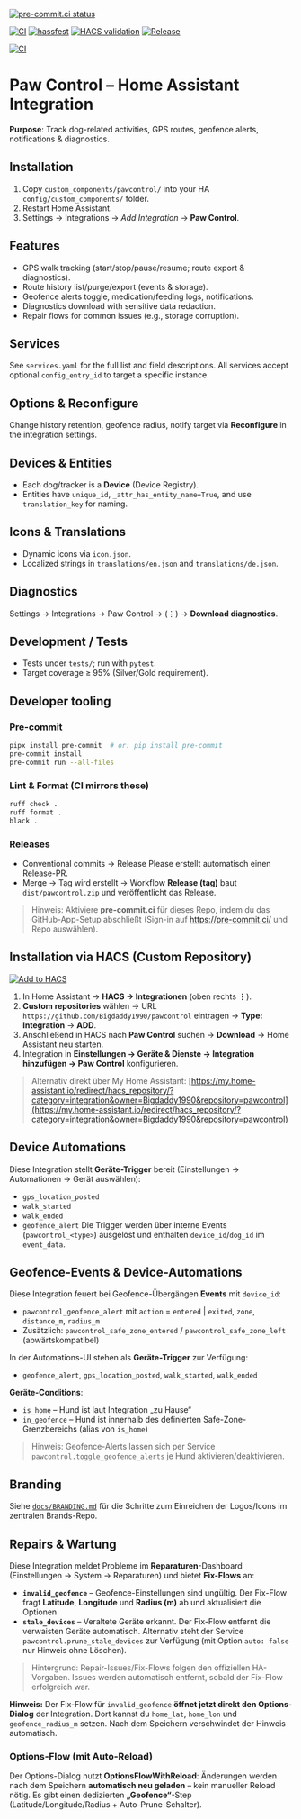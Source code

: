 [![pre-commit.ci status](https://results.pre-commit.ci/badge/github/Bigdaddy1990/pawcontrol/main.svg)](https://results.pre-commit.ci/latest/github/Bigdaddy1990/pawcontrol/main)

[![CI](https://github.com/Bigdaddy1990/pawcontrol/actions/workflows/ci.yml/badge.svg)](https://github.com/Bigdaddy1990/pawcontrol/actions/workflows/ci.yml)
[![hassfest](https://github.com/Bigdaddy1990/pawcontrol/actions/workflows/hassfest.yml/badge.svg)](https://github.com/Bigdaddy1990/pawcontrol/actions/workflows/hassfest.yml)
[![HACS validation](https://github.com/Bigdaddy1990/pawcontrol/actions/workflows/hacs.yml/badge.svg)](https://github.com/Bigdaddy1990/pawcontrol/actions/workflows/hacs.yml)
[![Release](https://img.shields.io/github/v/release/Bigdaddy1990/pawcontrol?sort=semver)](https://github.com/Bigdaddy1990/pawcontrol/releases)

[![CI](https://github.com/Bigdaddy1990/pawcontrol/actions/workflows/ci.yml/badge.svg)](https://github.com/Bigdaddy1990/pawcontrol/actions/workflows/ci.yml)

# Paw Control – Home Assistant Integration

**Purpose**: Track dog-related activities, GPS routes, geofence alerts, notifications & diagnostics.

## Installation
1. Copy `custom_components/pawcontrol/` into your HA `config/custom_components/` folder.
2. Restart Home Assistant.
3. Settings → Integrations → *Add Integration* → **Paw Control**.

## Features
- GPS walk tracking (start/stop/pause/resume; route export & diagnostics).
- Route history list/purge/export (events & storage).
- Geofence alerts toggle, medication/feeding logs, notifications.
- Diagnostics download with sensitive data redaction.
- Repair flows for common issues (e.g., storage corruption).

## Services
See `services.yaml` for the full list and field descriptions. All services accept optional `config_entry_id` to target a specific instance.

## Options & Reconfigure
Change history retention, geofence radius, notify target via **Reconfigure** in the integration settings.

## Devices & Entities
- Each dog/tracker is a **Device** (Device Registry).
- Entities have `unique_id`, `_attr_has_entity_name=True`, and use `translation_key` for naming.

## Icons & Translations
- Dynamic icons via `icon.json`.
- Localized strings in `translations/en.json` and `translations/de.json`.

## Diagnostics
Settings → Integrations → Paw Control → (⋮) → **Download diagnostics**.

## Development / Tests
- Tests under `tests/`; run with `pytest`.
- Target coverage ≥ 95% (Silver/Gold requirement).


## Developer tooling

### Pre-commit
```bash
pipx install pre-commit  # or: pip install pre-commit
pre-commit install
pre-commit run --all-files
```

### Lint & Format (CI mirrors these)
```bash
ruff check .
ruff format .
black .
```

### Releases
- Conventional commits → Release Please erstellt automatisch einen Release-PR.
- Merge → Tag wird erstellt → Workflow **Release (tag)** baut `dist/pawcontrol.zip` und veröffentlicht das Release.

> Hinweis: Aktiviere **pre-commit.ci** für dieses Repo, indem du das GitHub-App-Setup abschließt (Sign-in auf https://pre-commit.ci/ und Repo auswählen).


## Installation via HACS (Custom Repository)

[![Add to HACS](https://my.home-assistant.io/badges/hacs_repository.svg)](https://my.home-assistant.io/redirect/hacs_repository/?category=integration&owner=Bigdaddy1990&repository=pawcontrol)

1. In Home Assistant → **HACS → Integrationen** (oben rechts **⋮**).
2. **Custom repositories** wählen → URL `https://github.com/Bigdaddy1990/pawcontrol` eintragen → **Type: Integration** → **ADD**.
3. Anschließend in HACS nach **Paw Control** suchen → **Download** → Home Assistant neu starten.
4. Integration in **Einstellungen → Geräte & Dienste → Integration hinzufügen → Paw Control** konfigurieren.

> Alternativ direkt über My Home Assistant: [https://my.home-assistant.io/redirect/hacs_repository/?category=integration&owner=Bigdaddy1990&repository=pawcontrol](https://my.home-assistant.io/redirect/hacs_repository/?category=integration&owner=Bigdaddy1990&repository=pawcontrol)


## Device Automations
Diese Integration stellt **Geräte-Trigger** bereit (Einstellungen → Automationen → Gerät auswählen):
- `gps_location_posted`
- `walk_started`
- `walk_ended`
- `geofence_alert`
Die Trigger werden über interne Events (`pawcontrol_<type>`) ausgelöst und enthalten `device_id`/`dog_id` im `event_data`.


## Geofence-Events & Device-Automations

Diese Integration feuert bei Geofence-Übergängen **Events** mit `device_id`:
- `pawcontrol_geofence_alert` mit `action` = `entered` | `exited`, `zone`, `distance_m`, `radius_m`
- Zusätzlich: `pawcontrol_safe_zone_entered` / `pawcontrol_safe_zone_left` (abwärtskompatibel)

In der Automations-UI stehen als **Geräte-Trigger** zur Verfügung:
- `geofence_alert`, `gps_location_posted`, `walk_started`, `walk_ended`

**Geräte-Conditions**:
- `is_home` – Hund ist laut Integration „zu Hause“
- `in_geofence` – Hund ist innerhalb des definierten Safe-Zone-Grenzbereichs (alias von `is_home`)

> Hinweis: Geofence-Alerts lassen sich per Service `pawcontrol.toggle_geofence_alerts` je Hund aktivieren/deaktivieren.


## Branding

Siehe [`docs/BRANDING.md`](docs/BRANDING.md) für die Schritte zum Einreichen der Logos/Icons im zentralen Brands-Repo.


## Repairs & Wartung

Diese Integration meldet Probleme im **Reparaturen**-Dashboard (Einstellungen → System → Reparaturen) und bietet **Fix-Flows** an:

- **`invalid_geofence`** – Geofence-Einstellungen sind ungültig. Der Fix-Flow fragt **Latitude**, **Longitude** und **Radius (m)** ab und aktualisiert die Optionen.
- **`stale_devices`** – Veraltete Geräte erkannt. Der Fix-Flow entfernt die verwaisten Geräte automatisch. Alternativ steht der Service `pawcontrol.prune_stale_devices` zur Verfügung (mit Option `auto: false` nur Hinweis ohne Löschen).

> Hintergrund: Repair-Issues/Fix-Flows folgen den offiziellen HA-Vorgaben. Issues werden automatisch entfernt, sobald der Fix-Flow erfolgreich war.


**Hinweis:** Der Fix-Flow für `invalid_geofence` **öffnet jetzt direkt den Options-Dialog** der Integration.
Dort kannst du `home_lat`, `home_lon` und `geofence_radius_m` setzen. Nach dem Speichern verschwindet der Hinweis automatisch.


### Options-Flow (mit Auto-Reload)

Der Options-Dialog nutzt **OptionsFlowWithReload**: Änderungen werden nach dem Speichern **automatisch neu geladen** – kein manueller Reload nötig.
Es gibt einen dedizierten **„Geofence“**-Step (Latitude/Longitude/Radius + Auto-Prune-Schalter).
